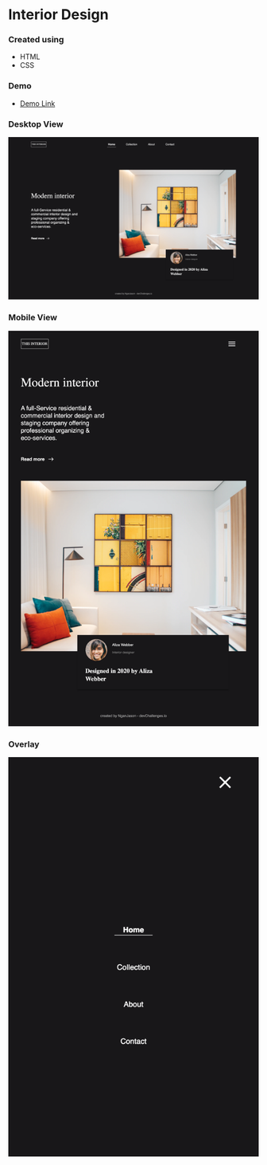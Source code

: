 # Interior Design
### Created using
* HTML
* CSS

### Demo
* [Demo Link](https://nganjason.github.io/My-Team-Page/)

### Desktop View
![Desktop View](https://github.com/NganJason/Dev_Challenges_Responsive-Web-Dev/blob/master/2.%20Interior-Design/demo/desktop_view.png)


### Mobile View
![Mobile View](https://github.com/NganJason/Dev_Challenges_Responsive-Web-Dev/blob/master/2.%20Interior-Design/demo/mobile_view.png)

### Overlay
![Overlay](https://github.com/NganJason/Dev_Challenges_Responsive-Web-Dev/blob/master/2.%20Interior-Design/demo/overlay.png)
